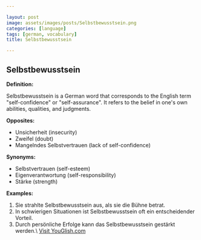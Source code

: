 ```yaml
---

layout: post
image: assets/images/posts/Selbstbewusstsein.png
categories: [language]
tags: [german, vocabulary]
title: Selbstbewusstsein

---
```


## Selbstbewusstsein

**Definition:**

Selbstbewusstsein is a German word that corresponds to the English term "self-confidence" or "self-assurance". It refers to the belief in one's own abilities, qualities, and judgments.

**Opposites:**

- Unsicherheit (insecurity)
- Zweifel (doubt)
- Mangelndes Selbstvertrauen (lack of self-confidence)

**Synonyms:**

- Selbstvertrauen (self-esteem)
- Eigenverantwortung (self-responsibility)
- Stärke (strength)

**Examples:**

1. Sie strahlte Selbstbewusstsein aus, als sie die Bühne betrat.
2. In schwierigen Situationen ist Selbstbewusstsein oft ein entscheidender Vorteil.
3. Durch persönliche Erfolge kann das Selbstbewusstsein gestärkt werden.\ <a id="yg-widget-0" class="youglish-widget" data-query="Selbstbewusstsein" data-lang="german" data-components="8412" data-auto-start="0" data-bkg-color="theme_light" data-title="How%20to%20pronounce%20Selbstbewusstsein%20in%20German"  rel="nofollow" href="https://youglish.com">Visit YouGlish.com</a><script async src="https://youglish.com/public/emb/widget.js" charset="utf-8"></script>